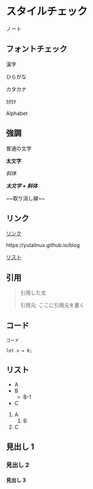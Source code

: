 <h1 id="スタイルチェック"><a aria-hidden="true" tabindex="-1" href="#スタイルチェック"><span class="icon icon-link"></span></a>スタイルチェック</h1>
<p><div class="note"><p controls preload="metadata">ノート</p></div></p>
<h2 id="フォントチェック"><a aria-hidden="true" tabindex="-1" href="#フォントチェック"><span class="icon icon-link"></span></a>フォントチェック</h2>
<p>漢字</p>
<p>ひらがな</p>
<p>カタカナ</p>
<p>ｶﾀｶﾅ</p>
<p>Alphabet</p>
<h2 id="強調"><a aria-hidden="true" tabindex="-1" href="#強調"><span class="icon icon-link"></span></a>強調</h2>
<p>普通の文字</p>
<p><strong>太文字</strong></p>
<p><em>斜体</em></p>
<p><strong><em>太文字 + 斜体</em></strong></p>
<p>~~取り消し線~~</p>
<h2 id="リンク"><a aria-hidden="true" tabindex="-1" href="#リンク"><span class="icon icon-link"></span></a>リンク</h2>
<p><a href="https://yutalinux.github.io/blog">リンク</a></p>
<p>https://yutalinux.github.io/blog</p>
<p><a href="#%E3%83%AA%E3%82%B9%E3%83%88">リスト</a></p>
<h2 id="引用"><a aria-hidden="true" tabindex="-1" href="#引用"><span class="icon icon-link"></span></a>引用</h2>
<blockquote>
<p>引用した文</p>
<p>引用元: ここに引用元を書く</p>
</blockquote>
<h2 id="コード"><a aria-hidden="true" tabindex="-1" href="#コード"><span class="icon icon-link"></span></a>コード</h2>
<p><code>コード</code></p>
<pre><code class="hljs language-js"><div class="code-line numbered-code-line" data-line-number="1"><span class="hljs-keyword">let</span> x = <span class="hljs-number">0</span>;</div></code></pre>
<h2 id="リスト"><a aria-hidden="true" tabindex="-1" href="#リスト"><span class="icon icon-link"></span></a>リスト</h2>
<ul>
<li>A</li>
<li>B
<ul>
<li>B-1</li>
</ul>
</li>
<li>C</li>
</ul>
<ol>
<li>A
<ol>
<li>B</li>
</ol>
</li>
<li>C</li>
</ol>
<h2 id="見出し-1"><a aria-hidden="true" tabindex="-1" href="#見出し-1"><span class="icon icon-link"></span></a>見出し 1</h2>
<h3 id="見出し-2"><a aria-hidden="true" tabindex="-1" href="#見出し-2"><span class="icon icon-link"></span></a>見出し 2</h3>
<h4 id="見出し-3"><a aria-hidden="true" tabindex="-1" href="#見出し-3"><span class="icon icon-link"></span></a>見出し 3</h4>